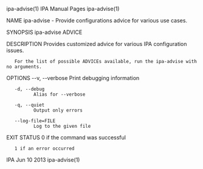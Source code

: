 ipa-advise(1)                                                                                  IPA Manual Pages                                                                                 ipa-advise(1)



NAME
       ipa-advise - Provide configurations advice for various use cases.

SYNOPSIS
       ipa-advise ADVICE

DESCRIPTION
       Provides customized advice for various IPA configuration issues.

       For the list of possible ADVICEs available, run the ipa-advise with no arguments.

OPTIONS
       --v, --verbose
              Print debugging information

       -d, --debug
              Alias for --verbose

       -q, --quiet
              Output only errors

       --log-file=FILE
              Log to the given file

EXIT STATUS
       0 if the command was successful

       1 if an error occurred



IPA                                                                                              Jun 10 2013                                                                                    ipa-advise(1)
